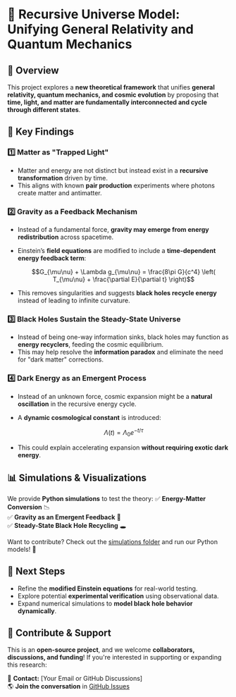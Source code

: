 # 📜 Recursive Universe Model: Unifying General Relativity and Quantum Mechanics

## 🌌 Overview
This project explores a **new theoretical framework** that unifies **general relativity, quantum mechanics, and cosmic evolution** by proposing that **time, light, and matter are fundamentally interconnected and cycle through different states**.

## 🔬 Key Findings
### 1️⃣ Matter as "Trapped Light"
- Matter and energy are not distinct but instead exist in a **recursive transformation** driven by time.
- This aligns with known **pair production** experiments where photons create matter and antimatter.

### 2️⃣ Gravity as a Feedback Mechanism
- Instead of a fundamental force, **gravity may emerge from energy redistribution** across spacetime.
- Einstein’s **field equations** are modified to include a **time-dependent energy feedback term**:
  
  ```math
  G_{\mu\nu} + \Lambda g_{\mu\nu} = \frac{8\pi G}{c^4} \left( T_{\mu\nu} + \frac{\partial E}{\partial t} \right)
  ```
  
- This removes singularities and suggests **black holes recycle energy** instead of leading to infinite curvature.

### 3️⃣ Black Holes Sustain the Steady-State Universe
- Instead of being one-way information sinks, black holes may function as **energy recyclers**, feeding the cosmic equilibrium.
- This may help resolve the **information paradox** and eliminate the need for "dark matter" corrections.

### 4️⃣ Dark Energy as an Emergent Process
- Instead of an unknown force, cosmic expansion might be a **natural oscillation** in the recursive energy cycle.
- A **dynamic cosmological constant** is introduced:
  
  ```math
  \Lambda(t) = \Lambda_0 e^{-t / \tau}
  ```
  
- This could explain accelerating expansion **without requiring exotic dark energy**.

## 📊 Simulations & Visualizations
We provide **Python simulations** to test the theory:
✅ **Energy-Matter Conversion** 📉  
✅ **Gravity as an Emergent Feedback** 🔄  
✅ **Steady-State Black Hole Recycling** 🕳️  

Want to contribute? Check out the [simulations folder](#) and run our Python models! 🚀

## 🔧 Next Steps
- Refine the **modified Einstein equations** for real-world testing.
- Explore potential **experimental verification** using observational data.
- Expand numerical simulations to **model black hole behavior dynamically**.

## 🤝 Contribute & Support
This is an **open-source project**, and we welcome **collaborators, discussions, and funding**! If you're interested in supporting or expanding this research:

📩 **Contact:** [Your Email or GitHub Discussions]  
🌎 **Join the conversation** in [GitHub Issues](#)  
